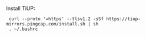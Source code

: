 Install TiUP:

```
 curl --proto '=https' --tlsv1.2 -sSf https://tiup-mirrors.pingcap.com/install.sh | sh 
 . ~/.bashrc
```
